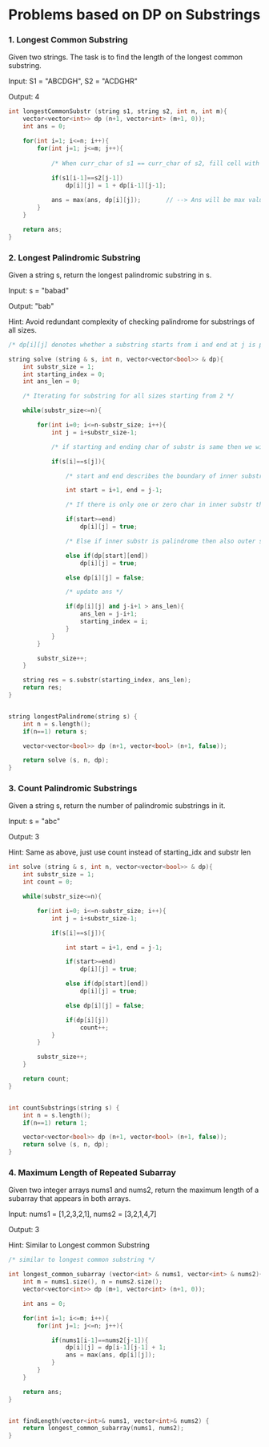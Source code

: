 # Problems based on DP on Substrings

### 1. Longest Common Substring
Given two strings. The task is to find the length of the longest common substring.

Input: S1 = "ABCDGH", S2 = "ACDGHR"

Output: 4

```cpp
int longestCommonSubstr (string s1, string s2, int n, int m){
    vector<vector<int>> dp (n+1, vector<int> (m+1, 0));
    int ans = 0;

    for(int i=1; i<=n; i++){
        for(int j=1; j<=m; j++){
            
            /* When curr_char of s1 == curr_char of s2, fill cell with 1 + top-left diagonal */
            
            if(s1[i-1]==s2[j-1])
                dp[i][j] = 1 + dp[i-1][j-1];

            ans = max(ans, dp[i][j]);       // --> Ans will be max value in dp table                     
        }
    }

    return ans;
}
```

### 2. Longest Palindromic Substring
Given a string s, return the longest palindromic substring in s.

Input: s = "babad"

Output: "bab"

Hint: Avoid redundant complexity of checking palindrome for substrings of all sizes.  

```cpp
/* dp[i][j] denotes whether a substring starts from i and end at j is palindrome or not */

string solve (string & s, int n, vector<vector<bool>> & dp){
    int substr_size = 1;
    int starting_index = 0;
    int ans_len = 0;

    /* Iterating for substring for all sizes starting from 2 */

    while(substr_size<=n){

        for(int i=0; i<=n-substr_size; i++){
            int j = i+substr_size-1;

            /* if starting and ending char of substr is same then we will check for inner substring */

            if(s[i]==s[j]){

                /* start and end describes the boundary of inner substring */

                int start = i+1, end = j-1;

                /* If there is only one or zero char in inner substr then substring is palindrome */ 

                if(start>=end) 
                    dp[i][j] = true;

                /* Else if inner substr is palindrome then also outer substring is palindrome */ 

                else if(dp[start][end])
                    dp[i][j] = true;

                else dp[i][j] = false;

                /* update ans */

                if(dp[i][j] and j-i+1 > ans_len){
                    ans_len = j-i+1;
                    starting_index = i;
                }
            }
        }

        substr_size++;
    }

    string res = s.substr(starting_index, ans_len);
    return res;
}


string longestPalindrome(string s) {
    int n = s.length();
    if(n==1) return s;

    vector<vector<bool>> dp (n+1, vector<bool> (n+1, false));

    return solve (s, n, dp);
}
```

### 3. Count Palindromic Substrings
Given a string s, return the number of palindromic substrings in it.

Input: s = "abc"

Output: 3

Hint: Same as above, just use count instead of starting_idx and substr len

```cpp
int solve (string & s, int n, vector<vector<bool>> & dp){
    int substr_size = 1;
    int count = 0;

    while(substr_size<=n){

        for(int i=0; i<=n-substr_size; i++){
            int j = i+substr_size-1;

            if(s[i]==s[j]){

                int start = i+1, end = j-1;

                if(start>=end)
                    dp[i][j] = true;

                else if(dp[start][end])
                    dp[i][j] = true;

                else dp[i][j] = false;

                if(dp[i][j])
                    count++;
            }  
        }

        substr_size++;
    }

    return count;
}


int countSubstrings(string s) {
    int n = s.length();
    if(n==1) return 1;

    vector<vector<bool>> dp (n+1, vector<bool> (n+1, false));
    return solve (s, n, dp);
}
```

### 4. Maximum Length of Repeated Subarray
Given two integer arrays nums1 and nums2, return the maximum length of a subarray that appears in both arrays.

Input: nums1 = [1,2,3,2,1], nums2 = [3,2,1,4,7]

Output: 3

Hint: Similar to Longest common Substring

```cpp
/* similar to longest common substring */

int longest_common_subarray (vector<int> & nums1, vector<int> & nums2){
    int m = nums1.size(), n = nums2.size();
    vector<vector<int>> dp (m+1, vector<int> (n+1, 0));

    int ans = 0;

    for(int i=1; i<=m; i++){
        for(int j=1; j<=n; j++){

            if(nums1[i-1]==nums2[j-1]){
                dp[i][j] = dp[i-1][j-1] + 1;
                ans = max(ans, dp[i][j]);
            }
        }
    }

    return ans;
}


int findLength(vector<int>& nums1, vector<int>& nums2) {
    return longest_common_subarray(nums1, nums2);
}
```
